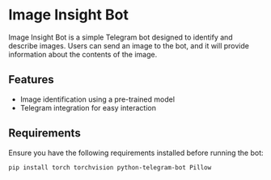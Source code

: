 # Image Insight Bot

Image Insight Bot is a simple Telegram bot designed to identify and describe images. Users can send an image to the bot, and it will provide information about the contents of the image.

## Features

- Image identification using a pre-trained model
- Telegram integration for easy interaction

## Requirements

Ensure you have the following requirements installed before running the bot:

```bash
pip install torch torchvision python-telegram-bot Pillow
